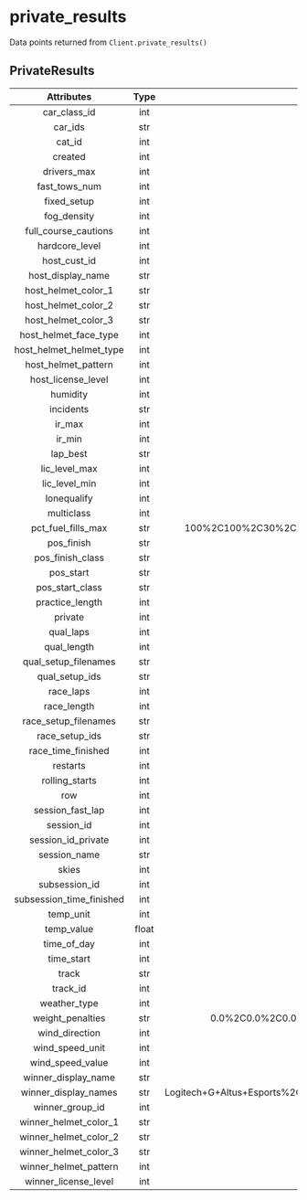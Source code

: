 # private_results
Data points returned from `Client.private_results()`

## PrivateResults

|        Attributes        | Type  |                                                                                                                     Example                                                                                                                      |
| :----------------------: | :---: | :----------------------------------------------------------------------------------------------------------------------------------------------------------------------------------------------------------------------------------------------: |
|       car_class_id       |  int  |                                                                                                                        79                                                                                                                        |
|         car_ids          |  str  |                                                                                                                  72%2C117%2C118                                                                                                                  |
|          cat_id          |  int  |                                                                                                                        2                                                                                                                         |
|         created          |  int  |                                                                                                                  1594267926000                                                                                                                   |
|       drivers_max        |  int  |                                                                                                                        60                                                                                                                        |
|      fast_tows_num       |  int  |                                                                                                                        2                                                                                                                         |
|       fixed_setup        |  int  |                                                                                                                        0                                                                                                                         |
|       fog_density        |  int  |                                                                                                                        0                                                                                                                         |
|   full_course_cautions   |  int  |                                                                                                                        0                                                                                                                         |
|      hardcore_level      |  int  |                                                                                                                        0                                                                                                                         |
|       host_cust_id       |  int  |                                                                                                                      94043                                                                                                                       |
|    host_display_name     |  str  |                                                                                                                  Nick Haeusler                                                                                                                   |
|   host_helmet_color_1    |  str  |                                                                                                                      2A3795                                                                                                                      |
|   host_helmet_color_2    |  str  |                                                                                                                      060BDD                                                                                                                      |
|   host_helmet_color_3    |  str  |                                                                                                                      4D6BC7                                                                                                                      |
|  host_helmet_face_type   |  int  |                                                                                                                        0                                                                                                                         |
| host_helmet_helmet_type  |  int  |                                                                                                                        0                                                                                                                         |
|   host_helmet_pattern    |  int  |                                                                                                                        8                                                                                                                         |
|    host_license_level    |  int  |                                                                                                                        15                                                                                                                        |
|         humidity         |  int  |                                                                                                                        63                                                                                                                        |
|        incidents         |  str  |
|          ir_max          |  int  |                                                                                                                        -1                                                                                                                        |
|          ir_min          |  int  |                                                                                                                        -1                                                                                                                        |
|         lap_best         |  str  |
|      lic_level_max       |  int  |                                                                                                                        -1                                                                                                                        |
|      lic_level_min       |  int  |                                                                                                                        -1                                                                                                                        |
|       lonequalify        |  int  |                                                                                                                        0                                                                                                                         |
|        multiclass        |  int  |                                                                                                                        1                                                                                                                         |
|    pct_fuel_fills_max    |  str  |                               100%2C100%2C30%2C100%2C100%2C30%2C100%2C100%2C30%2C100%2C100%2C30%2C100%2C100%2C30%2C100%2C100%2C30%2C100%2C100%2C30%2C100%2C100%2C30%2C100%2C100%2C30%2C100%2C100%2C30%2C100%2C100                                |
|        pos_finish        |  str  |
|     pos_finish_class     |  str  |
|        pos_start         |  str  |
|     pos_start_class      |  str  |
|     practice_length      |  int  |                                                                                                                        90                                                                                                                        |
|         private          |  int  |                                                                                                                        0                                                                                                                         |
|        qual_laps         |  int  |                                                                                                                        0                                                                                                                         |
|       qual_length        |  int  |                                                                                                                        30                                                                                                                        |
|   qual_setup_filenames   |  str  |
|      qual_setup_ids      |  str  |
|        race_laps         |  int  |                                                                                                                       126                                                                                                                        |
|       race_length        |  int  |                                                                                                                       240                                                                                                                        |
|   race_setup_filenames   |  str  |
|      race_setup_ids      |  str  |
|    race_time_finished    |  int  |                                                                                                                  1594390250000                                                                                                                   |
|         restarts         |  int  |                                                                                                                        0                                                                                                                         |
|      rolling_starts      |  int  |                                                                                                                        0                                                                                                                         |
|           row            |  int  |                                                                                                                        1                                                                                                                         |
|     session_fast_lap     |  int  |                                                                                                                     1215599                                                                                                                      |
|        session_id        |  int  |                                                                                                                    134045275                                                                                                                     |
|    session_id_private    |  int  |                                                                                                                     1790911                                                                                                                      |
|       session_name       |  str  |                                                                                                            AOSC+Round+1+-+Silverstone                                                                                                            |
|          skies           |  int  |                                                                                                                        1                                                                                                                         |
|      subsession_id       |  int  |                                                                                                                     33375595                                                                                                                     |
| subsession_time_finished |  int  |                                                                                                                  1594390551000                                                                                                                   |
|        temp_unit         |  int  |                                                                                                                        1                                                                                                                         |
|        temp_value        | float |                                                                                                                    18.333334                                                                                                                     |
|       time_of_day        |  int  |                                                                                                                        0                                                                                                                         |
|        time_start        |  int  |                                                                                                                  1594368005000                                                                                                                   |
|          track           |  str  |                                                                                                               Silverstone Circuit                                                                                                                |
|         track_id         |  int  |                                                                                                                       341                                                                                                                        |
|       weather_type       |  int  |                                                                                                                        3                                                                                                                         |
|     weight_penalties     |  str  |                          0.0%2C0.0%2C0.0%2C0.0%2C0.0%2C0.0%2C0.0%2C0.0%2C0.0%2C0.0%2C0.0%2C0.0%2C0.0%2C0.0%2C0.0%2C0.0%2C0.0%2C0.0%2C0.0%2C0.0%2C0.0%2C0.0%2C0.0%2C0.0%2C0.0%2C0.0%2C0.0%2C0.0%2C0.0%2C0.0%2C0.0%2C0.0                           |
|      wind_direction      |  int  |                                                                                                                        6                                                                                                                         |
|     wind_speed_unit      |  int  |                                                                                                                        1                                                                                                                         |
|     wind_speed_value     |  int  |                                                                                                                        22                                                                                                                        |
|   winner_display_name    |  str  |                                                                                                             Logitech G Altus Esports                                                                                                             |
|   winner_display_names   |  str  | Logitech+G+Altus+Esports%2CLogitech+G+Altus+Esports%2CLogitech+G+Altus+Esports%2CLogitech+G+Altus+Esports%2CLogitech+G+Altus+Esports%2CLogitech+G+Altus+Esports%2CLogitech+G+Altus+Esports%2CLogitech+G+Altus+Esports%2CLogitech+G+Altus+Esports |
|     winner_group_id      |  int  |                                                                                                                      -65804                                                                                                                      |
|  winner_helmet_color_1   |  str  |                                                                                                                      000000                                                                                                                      |
|  winner_helmet_color_2   |  str  |                                                                                                                      ff281a                                                                                                                      |
|  winner_helmet_color_3   |  str  |                                                                                                                      000000                                                                                                                      |
|  winner_helmet_pattern   |  int  |                                                                                                                        65                                                                                                                        |
|   winner_license_level   |  int  |                                                                                                                        -1                                                                                                                        |